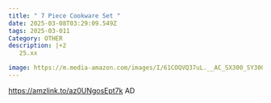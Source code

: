 ```yaml
---
title: " 7 Piece Cookware Set "
date: 2025-03-08T03:29:09.549Z
tags: 2025-03-011
Category: OTHER
description: |+2
   25.xx

image: https://m.media-amazon.com/images/I/61COQVQ37uL.__AC_SX300_SY300_QL70_FMwebp_.jpg
---
```

https://amzlink.to/az0UNgosEpt7k    AD
